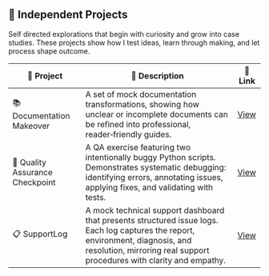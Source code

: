 ##  🎨 Independent Projects

Self directed explorations that begin with curiosity and grow into case studies. These projects show how I test ideas, learn through making, and let process shape outcome.

| 🎨 Project | 📄 Description | 🔗 Link |
|------------|----------------|---------|
| 📚 Documentation Makeover | A set of mock documentation transformations, showing how unclear or incomplete documents can be refined into professional, reader‑friendly guides. | [View](https://github.com/musman-uk/portfolio/tree/main/independent-projects/documentation-makeover) |
| 🚩 Quality Assurance Checkpoint | A QA exercise featuring two intentionally buggy Python scripts. Demonstrates systematic debugging: identifying errors, annotating issues, applying fixes, and validating with tests. | [View](https://github.com/musman-uk/portfolio/tree/main/independent-projects/quality-assurance-checkpoint) |
| 📋 SupportLog | A mock technical support dashboard that presents structured issue logs. Each log captures the report, environment, diagnosis, and resolution, mirroring real support procedures with clarity and empathy. | [View]() |

